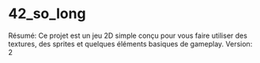 # 42_so_long

Résumé:
Ce projet est un jeu 2D simple conçu pour vous faire utiliser des textures,
des sprites et quelques éléments basiques de gameplay.
Version: 2
